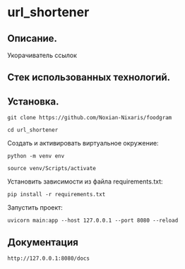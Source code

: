# url_shortener

## Описание.
Укорачиватель ссылок

## Стек использованных технологий.


## Установка.

```
git clone https://github.com/Noxian-Nixaris/foodgram
```
```
cd url_shortener
```

Cоздать и активировать виртуальное окружение:
```
python -m venv env
```
```
source venv/Scripts/activate
```

Установить зависимости из файла requirements.txt:
```
pip install -r requirements.txt
```

Запустить проект:
```
uvicorn main:app --host 127.0.0.1 --port 8080 --reload
```

## Документация
```
http://127.0.0.1:8080/docs
```